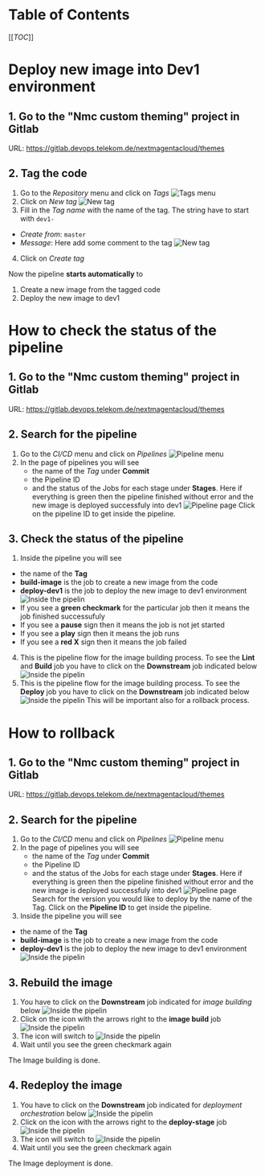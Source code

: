 # Table of Contents
[[_TOC_]]
# Deploy new image into Dev1 environment

## 1. Go to the "Nmc custom theming" project in Gitlab

URL: https://gitlab.devops.telekom.de/nextmagentacloud/themes

## 2. Tag the code

1. Go to the *Repository* menu and click on *Tags*
![Tags menu](./img/tags.jpg)
1. Click on *New tag*
![New tag](./img/tags2.jpg)
1. Fill in the *Tag name* with the name of the tag. The string have to start with `dev1-`
  * *Create from*: `master`
  *  *Message*: Here add some comment to the tag
![New tag](./img/tags3.jpg)
4. Click on *Create tag*

Now the pipeline **starts automatically** to 
1. Create a new image from the tagged code
2. Deploy the new image to dev1

# How to check the status of the pipeline

## 1. Go to the "Nmc custom theming" project in Gitlab

URL: https://gitlab.devops.telekom.de/nextmagentacloud/themes

## 2. Search for the pipeline

1. Go to the *CI/CD* menu and click on *Pipelines*
![Pipeline menu](./img/pipelines1.jpg)
1. In the page of pipelines you will see
    * the name of the *Tag* under **Commit**
    * the Pipeline ID
    * and the status of the Jobs for each stage under **Stages**. Here if everything is green then the pipeline finished without error and the new image is deployed successfuly into dev1
![Pipeline page](./img/pipelines2.jpg)
  Click on the pipeline ID to get inside the pipeline.

## 3. Check the status of the pipeline

1. Inside the pipeline you will see
  * the name of the **Tag**
  * **build-image** is the job to create a new image from the code
  * **deploy-dev1** is the job to deploy the new image to dev1 environment
![Inside the pipelin](./img/pipelines3.jpg)
  * If you see a **green checkmark** for the particular job then it means the job finished successufuly
  * If you see a **pause** sign then it means the job is not jet started
  * If you see a **play** sign then it means the job runs
  * If you see a **red X** sign then it means the job failed
4. This is the pipeline flow for the image building process. To see the **Lint** and **Build** job you have to click on the **Downstream** job indicated below
![Inside the pipelin](./img/pipelines4.jpg)
4. This is the pipeline flow for the image building process. To see the **Deploy** job you have to click on the **Downstream** job indicated below
![Inside the pipelin](./img/pipelines5.jpg)
This will be important also for a rollback process.

# How to rollback
## 1. Go to the "Nmc custom theming" project in Gitlab

URL: https://gitlab.devops.telekom.de/nextmagentacloud/themes

## 2. Search for the pipeline

1. Go to the *CI/CD* menu and click on *Pipelines*
![Pipeline menu](./img/pipelines1.jpg)
1. In the page of pipelines you will see
    * the name of the *Tag* under **Commit**
    * the Pipeline ID
    * and the status of the Jobs for each stage under **Stages**. Here if everything is green then the pipeline finished without error and the new image is deployed successfuly into dev1
![Pipeline page](./img/pipelines2.jpg)
  Search for the version you would like to deploy by the name of the Tag.
  Click on the **Pipeline ID** to get inside the pipeline.
1. Inside the pipeline you will see
  * the name of the **Tag**
  * **build-image** is the job to create a new image from the code
  * **deploy-dev1** is the job to deploy the new image to dev1 environment
![Inside the pipelin](./img/pipelines3.jpg)

## 3. Rebuild the image

1. You have to click on the **Downstream** job indicated for *image building* below
![Inside the pipelin](./img/pipelines4.jpg)
1. Click on the icon with the arrows right to the **image build** job
![Inside the pipelin](./img/pipelines6.jpg)
1. The icon will switch to ![Inside the pipelin](./img/pipelines7.jpg)
1. Wait until you see the green checkmark again

The Image building is done.

## 4. Redeploy the image

1. You have to click on the **Downstream** job indicated for *deployment orchestration* below
![Inside the pipelin](./img/pipelines8.jpg)
1. Click on the icon with the arrows right to the **deploy-stage** job
![Inside the pipelin](./img/pipelines9.jpg)
1. The icon will switch to ![Inside the pipelin](./img/pipelines10.jpg)
1. Wait until you see the green checkmark again

The Image deployment is done.
